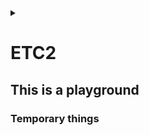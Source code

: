 <link rel="stylesheet" type="text/css" href="/css/header.css">
<link rel="stylesheet" type="text/css" href="/css/bootstrap/5.3.0-alpha1/bootstrap.css">
<div class="sticky-top bg-white pt-1 pb-2" id="header-div-max"></div>
<details id="display-none"><summary></summary>
  <script src="/js/header.js" defer="defer"></script>
  <script src="/js/table/numbering.js" defer="defer"></script>
  <script src="/js/bootstrap/5.3.0-alpha1/bootstrap.bundle.js" defer="defer"></script>
</details>

# ETC2

## This is a playground

### Temporary things

<!--
hosts 파일

linux: /etc/hosts
windows: C:\Windows\System32\drivers\etc\hosts
-->

<!--
argocd all sync disable

```
#! /bin/bash

NS_ENV="prd"
EXCEPTION_LIST="istio-system|virtual|config-map"
APPLICATION_LIST=`kubectl get applications.argoproj.io -n openshift-gitops --no-headers | awk '{print $1}' | egrep -v "${EXCEPTION_LIST}" | grep ${NS_ENV}`

# autosync disable
for app in $APPLICATION_LIST; do 
  echo " ### $app ### "
  kubectl patch applications $app --type=merge -p '{"spec":{"syncPolicy":{"automated":null}}}' -n openshift-gitops
  sleep 1
done
```
-->

<!--
argocd all sync enable

```
#! /bin/bash

NS_ENV="prd"
EXCEPTION_LIST="istio-system|virtual|config-map"
APPLICATION_LIST=`kubectl get applications.argoproj.io -n openshift-gitops --no-headers | awk '{print $1}' | egrep -v "${EXCEPTION_LIST}" | grep ${NS_ENV}`

# autosync disable
for app in $APPLICATION_LIST; do 
  echo " ### $app ### "
  kubectl patch applications $app --type=merge -p '{"spec":{"syncPolicy":{"automated":{"prune":true,"selfHeal":false}}}}' -n openshift-gitops
  sleep 3
done
```
-->

<!--
pod all down

```
#! /bin/bash

PROFILE="prd"

func_systemcode_appcode ()
{
  NAMESPACE="네임스페이스"
  DEPLOYMENTS=`kubectl get deployment -n ${NAMESPACE} --no-headers | awk '{print $1}'`

  for app in $DEPLOYMENTS; do
    echo " ### $app pod down ###"
    kubectl scale --replicas=0 deploy/$app -n $NAMESPACE
    sleep 1
  done
}

func_systemcode_appcode
```
-->

<!--
systemd service log path 로그 경로

```bash
[Service]
...
ExecStart=
StandardOutput=/LOG/system/system.log
StandardError=/LOG/system/err-system.log
...
```

일반 리눅스(strftime 을 사용하는)에서는 % 을 이용하여 날짜를 넣을 수 있다함
```bash
StandardOutput=/LOG/system/system-%Y-%m-%d_%H-%M-%S.log
StandardError=/LOG/system/err-system.log
```
-->

<!--
git diff 직전꺼 변경분 확인

# A(추가), M(수정), R(이름 바뀌며 새로 생성)
git diff --name-only --diff-filter=AMR ${브랜치 또는 HEAD}~1 ${브랜치 또는 HEAD} | tee modified
# D(삭제) or R(이름 바뀌며 제거)
git diff --name-only --diff-filter=D ${브랜치 또는 HEAD}~1 ${브랜치 또는 HEAD} | tee removed
git diff --name-only --diff-filter=R ${브랜치 또는 HEAD} ${브랜치 또는 HEAD}~1 | tee -a removed
-->

<!--
bash shell script var length / 변수 길이

${#변수명}
-->

<!--
bash shell script multiple var length / 다중 변수 길이

retval=$((${#변수명1}+${#변수명2}+${#변수명3}))
-->

<!--
bash shell script check directory / 디렉토리 확인

if [ ! -d 디렉토리명 ]; then
 mkdir 디렉토리명
fi
-->

<!--
tar empty

touch empty-file-list
tar -cT empty-file-list -f empty-files.tar
-->

<!--
bash shell script parameter count check / 파라미터 확인

if (($# < 1)); then
  echo "usage: $0 올바른 파라미터"
  exit 1
fi
-->

<!--
bash shell script string comparison / 문자열 비교

if [ "aa" == "bb" ]; then
  echo "correct!"
fi

if [ "aa" != "bb" ]; then
  echo "incorrect!"
fi
-->

<!--
kubernetes hpa remove all / 전체 제거

kubectl delete hpa --all
kubectl delete hpa -A
-->

<!--
dbc:oracle:thin:@(DESCRIPTION=(ADDRESS_LIST=(ADDRESS=(LOAD_BALANCE=OFF)(FAILOVER=ON)(PROTOCOL=TCP)(HOST=192.167.20.174)(PORT=1521))(ADDRESS=(PROTOCOL=TCP)(HOST=192.167.20.173)(PORT=1521)))(CONNECT_DATA=(SERVICE_NAME=ora9i)))</value>

# 해당 url에 RAC로 구성된 서버의 vip 2개와 각각의 포트 그리고 대표 service name을 입력한다 LOAD_BALANCE는 client 단에서 로드 밸런싱 여부를 뜻하고 FAILOVER의 경우 CTF기능을 사용할지 말지를 뜻한다
-->

<!--
jdbc:oracle:thin:@(DESCRIPTION=(ADDRESS_LIST=(LOAD_BALANCE=OFF)(FAILOVER=ON)(ADDRESS=(PROTOCOL=TCP)(HOST=192.167.20.174)(PORT=1521))(ADDRESS=(PROTOCOL=TCP)(HOST=192.167.20.173)(PORT=1521)))(CONNECT_DATA=(SERVICE_NAME=ora9i)(FAILOVER_MODE=(TYPE=SELECT)(METHOD=BASIC))(RETRIES=5)(DELAY=10)))</value>

# 앞의 jdbc.......................(CONNECT_DATA=(SERVICE_NAME=ora9i) 부분은 CTF 설정과 동일하다. 그러나 FAILOVER_MODE 뒤에 정의되는 부분이 TAF의 mode와 method, RETRIES, DELAY 를 설정하는 부분이다.(RETRIES와 DELAY는 굳이 설정할 필요는 없다) 해당 옵션의 동작은 앞을 참조하라
-->

<!--
gitlab default permission setting / 초기 권한 설정

프로젝트 생성 막기
 - 이동 : Admin - General - Visibility and access controls
 - Default project creation protection : Maintainers 로 변경
 - 그룹에 멤버 추가할땐 무조건 Reporter 로 권한 부여

 - 이동 : Admin - General - Account and limit
 - Default projects limit : 0 으로 설정

그룹 생성 막기
 - 이동 : Admin - General - Account and limit
 - User restrictions : 체크 해제

-->

<!--
nginx environment variable / nginx 환경변수 사용하기

envsubst 를 사용하여 시스템 환경 변수를 지정하여 반영할 수 있다.

envsubst '$환경변수명1 $환경변수명2' < /etc/nginx/nginx.conf.template > /etc/nginx/nginx.conf

nginx # 기동
-->

<!--
gitlab migration

sudo gitlab-backup create # 에러가 발생하면 로그중 정답이 있으니 볼 것, no space left 는 백업 파일 생성할 곳에 용량이 부족한 것으로 늘려줄것
# sudo gitlab-backup create STRATEGY=copy # 누군가 백업 중 데이터를 조작하고있으면 백업이 안되는데 이를 방지하기 위해 copy 하는 방식으로 전략을 바꿔주는것
ls /var/opt/gitlab/backups

(optional copy) /etc/gitlab/gitlab-secrets.json # 얘는 해줘야 기존 리파지토리를 수정할 수 있음 # 주의 얘를 바꾸는경우 secret 으로 만드는 모든 데이터를 복호화 할 수 없어 시크릿 정보들을 이용할 수 없음: ldap secret 경로: /var/opt/gitlab/gitlab-rails/shared/encrypted_settings/ldap.yaml.enc
(optional copy) /etc/gitlab/gitlab.rb

sudo cp 11493107454_2018_04_25_10.6.4-ce_gitlab_backup.tar /var/opt/gitlab/backups/
sudo chown git:git /var/opt/gitlab/backups/11493107454_2018_04_25_10.6.4-ce_gitlab_backup.tar
sudo gitlab-ctl stop puma
sudo gitlab-ctl stop sidekiq
# Verify
sudo gitlab-ctl status
sudo gitlab-backup restore BACKUP=11493107454_2018_04_25_10.6.4-ce
sudo gitlab-ctl restart
sudo gitlab-rake gitlab:check SANITIZE=true # wait for a minute
-->

<!--
argocd application yaml 등록

```
apiVersion: v1
kind: Secret
metadata:
  annotations:
    managed-by: argocd.argoproj.io
  labels:
    argocd.argoproj.io/secret-type: repository
  name: repo명
  namespace: openshift-gitops
stringData:
  name: repo명
  password: gitlab 비밀번호
  project: default
  type: git
  url: https://gitlaburl.git
  username: gitlab ID
```
-->

<!--
kubectl 특정 값을 갖는 특정 secret 일괄 제거

```bash
#! /bin/bash

for secret in $(kubectl get secret -n kubernetes-gitops | awk '{print $1}'); do
  if [ "" != "$(kubectl get secret $secret -n kubernetes-gitops -o yaml | grep ${특정 secret 변수} | awk '{print $2}' | base64 -d | grep ${특정 secret 값})" ]; then
    kubectl delete secret $secret -n kubernetes-gitops
  fi
done
```
-->